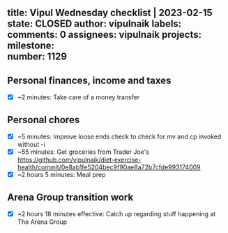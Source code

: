 title:	Vipul Wednesday checklist | 2023-02-15
state:	CLOSED
author:	vipulnaik
labels:	
comments:	0
assignees:	vipulnaik
projects:	
milestone:	
number:	1129
--
## Personal finances, income and taxes

- [x] ~2 minutes: Take care of a money transfer

## Personal chores

- [x] ~5 minutes: Improve loose ends check to check for mv and cp invoked without -i
- [x] ~55 minutes: Get groceries from Trader Joe's https://github.com/vipulnaik/diet-exercise-health/commit/0e8ab1fe5204bec9f90ae8a72b7cfde993174009
- [x] ~2 hours 5 minutes: Meal prep  

## Arena Group transition work

- [x] ~2 hours 18 minutes effective: Catch up regarding stuff happening at The Arena Group

